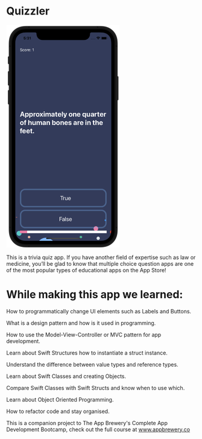 # Quizzler

<img src="screenshot1.png" width=300>

This is a trivia quiz app. If you have another field of expertise such as law or medicine, you’ll be glad to know that multiple choice question apps are one of the most popular types of educational apps on the App Store!

# While making this app we learned:

How to programmatically change UI elements such as Labels and Buttons.

What is a design pattern and how is it used in programming.

How to use the Model-View-Controller or MVC pattern for app development.

Learn about Swift Structures how to instantiate a struct instance.

Understand the difference between value types and reference types.

Learn about Swift Classes and creating Objects.

Compare Swift Classes with Swift Structs and know when to use which.

Learn about Object Oriented Programming.

How to refactor code and stay organised.

This is a companion project to The App Brewery's Complete App Development Bootcamp, check out the full course at www.appbrewery.co
